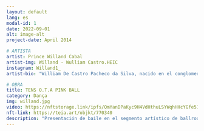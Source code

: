 ```yaml
---
layout: default
lang: es
modal-id: 1
date: 2022-09-01
alt: image-alt
project-date: April 2014

# ARTISTA
artist: Prince Willand Cabal
artist-img: Willand - Wulliam Castro.HEIC
instagram: Willand1_
artist-bio: "William De Castro Pacheco da Silva, nacido en el conglomerado Serra, 21 años, artista periférico independiente, bailarín de moda. Es promotor y productor de la cultura Ballroom en Brasil y representante de House of Cabal en el título de \"Prince\". Comenzó sus estudios en 2019 a través de talleres gratuitos ofrecidos por el Centro Cultural Lá da Favelinha, un centro cultural independiente ubicado en Aglomerado da Serra."

# OBRA
title: TENS O.T.A PINK BALL
category: Dança
img: willand.jpg
video: https://nftstorage.link/ipfs/QmYanDPaKyc9H4VdHthuLSYWqhHHcYGfe51ENgyGL9S4Ls
nft-link: https://teia.art/objkt/770340
description: "Presentación de baile en el segmento artístico de ballroom, es un video de 10s, que es una muestra de lo que dominas dentro de la categoría, en este caso, \"tens\" de vogue femme (categoría bailada dentro de la comunidad ballroom)." 
---
```

